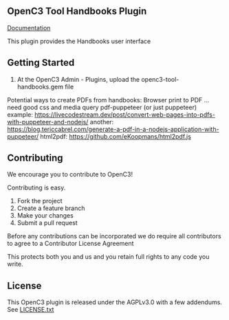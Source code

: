 ## OpenC3 Tool Handbooks Plugin

[Documentation](https://openc3.com)

This plugin provides the Handbooks user interface

## Getting Started

1.  At the OpenC3 Admin - Plugins, upload the openc3-tool-handbooks.gem file

Potential ways to create PDFs from handbooks:
Browser print to PDF ... need good css and media query
pdf-puppeteer (or just puppeteer)
example: https://livecodestream.dev/post/convert-web-pages-into-pdfs-with-puppeteer-and-nodejs/
another: https://blog.tericcabrel.com/generate-a-pdf-in-a-nodejs-application-with-puppeteer/
html2pdf: https://github.com/eKoopmans/html2pdf.js

## Contributing

We encourage you to contribute to OpenC3!

Contributing is easy.

1. Fork the project
2. Create a feature branch
3. Make your changes
4. Submit a pull request

Before any contributions can be incorporated we do require all contributors to agree to a Contributor License Agreement

This protects both you and us and you retain full rights to any code you write.

## License

This OpenC3 plugin is released under the AGPLv3.0 with a few addendums. See [LICENSE.txt](LICENSE.txt)
